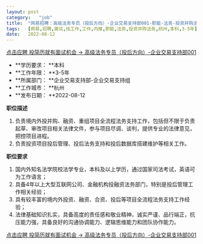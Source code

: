 ```yaml
---
layout:	post
category:	"job"
title:	"网易招聘：高级法务专员（投后方向）-企业交易支持部001-职能-法务-投资并购法务-杭州本科3-5年"
tags:	[网易,招聘,面试,找工作,工作,内推,职能,法务,投资并购法务,杭州,本科,3-5年]
date:	2022-08-12
---
```


[点击应聘 投简历就有面试机会 -> 高级法务专员（投后方向）-企业交易支持部001](http://mobile.bole.netease.com/bole/boleDetail?id=40455&employeeId=346f03c3cda5f04c&key=all)



- **学历要求： **本科
- **工作年限： **3-5年
- **所属部门： **企业交易支持部-企业交易支持组
- **工作城市： **杭州
- **发布日期： **2022-08-12



**职位描述**
1.	负责境内外投并购、融资、重组项目全流程法务支持工作，包括但不限于负责起草、审改项目相关法律文件，参与项目尽调、谈判，提供专业的法律意见，把控项目进程。
2.	负责投资项目投后管理、投后法务支持和投后数据库搭建维护等相关工作。




**职位要求**
1.	国内外知名法学院校法学专业，本科及以上学历，通过国家司法考试，英语可为工作语言；
2.	具备4年以上大型互联网公司、金融机构投融资法务部门，特别是投后管理工作相关经验；
3.	具有较丰富的境内外投资、融资、合资、投后等项目全流程法务支持工作经验；
4.	法律基础知识扎实，具备高度的责任感和敬业精神，诚实严谨、品行端正，抗压能力强，具备良好的沟通协调能力、逻辑思维能力和团队协作能力。



[点击应聘 投简历就有面试机会 -> 高级法务专员（投后方向）-企业交易支持部001](http://mobile.bole.netease.com/bole/boleDetail?id=40455&employeeId=346f03c3cda5f04c&key=all)
